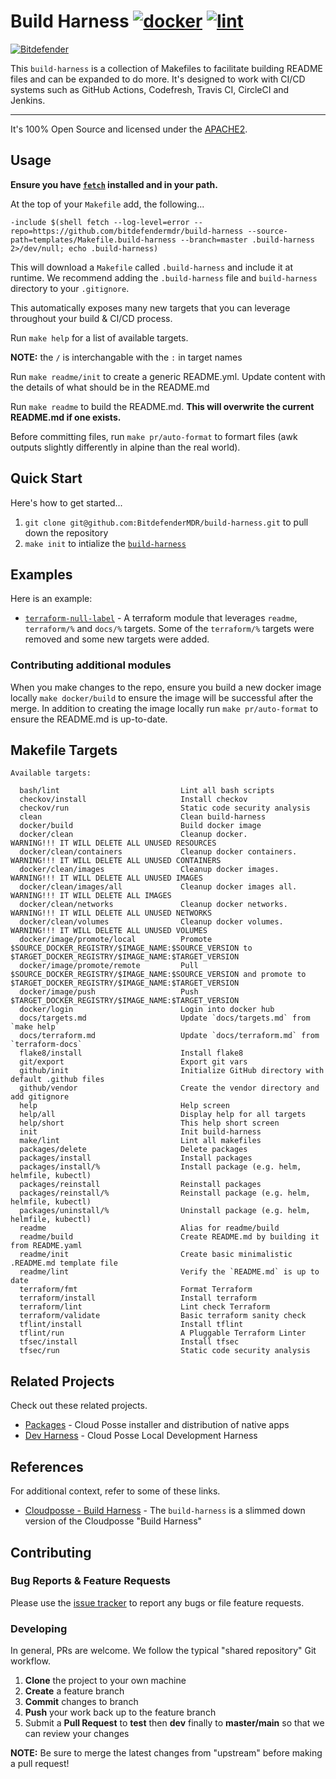 
<!-- markdownlint-disable -->
# Build Harness [![docker](https://github.com/BitdefenderMDR/build-harness/actions/workflows/docker.yml/badge.svg)](https://github.com/BitdefenderMDR/build-harness/actions/workflows/docker.yml) [![lint](https://github.com/BitdefenderMDR/build-harness/actions/workflows/lint.yml/badge.svg)](https://github.com/BitdefenderMDR/build-harness/actions/workflows/lint.yml)
<!-- markdownlint-restore -->


[![Bitdefender][logo]](https://bitdefender.com)


<!--




  ** DO NOT EDIT THIS FILE
  **
  ** This file was automatically generated by the `auto-readme`.
  ** 1) Make all changes to `README.yaml`
  ** 2) Run `make init` (you only need to do this once)
  ** 3) Run`make readme` to rebuild this file.
  **
  **




-->

This `build-harness` is a collection of Makefiles to facilitate building README files and can be expanded to do more.
It's designed to work with CI/CD systems such as GitHub Actions, Codefresh, Travis CI, CircleCI and Jenkins.

---


It's 100% Open Source and licensed under the [APACHE2](LICENSE).












## Usage

**Ensure you have [`fetch`](https://github.com/gruntwork-io/fetch) installed and in your path.**

At the top of your `Makefile` add, the following...

```make
-include $(shell fetch --log-level=error --repo=https://github.com/bitdefendermdr/build-harness --source-path=templates/Makefile.build-harness --branch=master .build-harness 2>/dev/null; echo .build-harness)
```

This will download a `Makefile` called `.build-harness` and include it at runtime. We recommend adding the `.build-harness` file and `build-harness` directory to your `.gitignore`.

This automatically exposes many new targets that you can leverage throughout your build & CI/CD process.

Run `make help` for a list of available targets.

**NOTE:** the `/` is interchangable with the `:` in target names

Run `make readme/init` to create a generic README.yml. Update content with the details of what should be in the README.md

Run `make readme` to build the README.md. **This will overwrite the current README.md if one exists.**

Before committing files, run `make pr/auto-format` to formart files (awk outputs slightly differently in alpine than the real world).

## Quick Start

Here's how to get started...

1. `git clone git@github.com:BitdefenderMDR/build-harness.git` to pull down the repository
1. `make init` to intialize the [`build-harness`](https://github.com/BitdefenderMDR/build-harness)


## Examples

Here is an example:
- [`terraform-null-label`](https://github.com/cloudposse/terraform-null-label/) - A terraform module that leverages `readme`, `terraform/%` and `docs/%` targets. Some of the `terraform/%` targets were removed and some new targets were added.

### Contributing additional modules
When you make changes to the repo, ensure you build a new docker image locally `make docker/build` to ensure the image will be successful after the merge.
In addition to creating the image locally run `make pr/auto-format` to ensure the README.md is up-to-date.



<!-- markdownlint-disable -->
## Makefile Targets
```text
Available targets:

  bash/lint                           Lint all bash scripts
  checkov/install                     Install checkov
  checkov/run                         Static code security analysis
  clean                               Clean build-harness
  docker/build                        Build docker image
  docker/clean                        Cleanup docker.                     WARNING!!! IT WILL DELETE ALL UNUSED RESOURCES
  docker/clean/containers             Cleanup docker containers.          WARNING!!! IT WILL DELETE ALL UNUSED CONTAINERS
  docker/clean/images                 Cleanup docker images.              WARNING!!! IT WILL DELETE ALL UNUSED IMAGES
  docker/clean/images/all             Cleanup docker images all.          WARNING!!! IT WILL DELETE ALL IMAGES
  docker/clean/networks               Cleanup docker networks.            WARNING!!! IT WILL DELETE ALL UNUSED NETWORKS
  docker/clean/volumes                Cleanup docker volumes.             WARNING!!! IT WILL DELETE ALL UNUSED VOLUMES
  docker/image/promote/local          Promote $SOURCE_DOCKER_REGISTRY/$IMAGE_NAME:$SOURCE_VERSION to $TARGET_DOCKER_REGISTRY/$IMAGE_NAME:$TARGET_VERSION
  docker/image/promote/remote         Pull $SOURCE_DOCKER_REGISTRY/$IMAGE_NAME:$SOURCE_VERSION and promote to $TARGET_DOCKER_REGISTRY/$IMAGE_NAME:$TARGET_VERSION
  docker/image/push                   Push $TARGET_DOCKER_REGISTRY/$IMAGE_NAME:$TARGET_VERSION
  docker/login                        Login into docker hub
  docs/targets.md                     Update `docs/targets.md` from `make help`
  docs/terraform.md                   Update `docs/terraform.md` from `terraform-docs`
  flake8/install                      Install flake8
  git/export                          Export git vars
  github/init                         Initialize GitHub directory with default .github files
  github/vendor                       Create the vendor directory and add gitignore
  help                                Help screen
  help/all                            Display help for all targets
  help/short                          This help short screen
  init                                Init build-harness
  make/lint                           Lint all makefiles
  packages/delete                     Delete packages
  packages/install                    Install packages
  packages/install/%                  Install package (e.g. helm, helmfile, kubectl)
  packages/reinstall                  Reinstall packages
  packages/reinstall/%                Reinstall package (e.g. helm, helmfile, kubectl)
  packages/uninstall/%                Uninstall package (e.g. helm, helmfile, kubectl)
  readme                              Alias for readme/build
  readme/build                        Create README.md by building it from README.yaml
  readme/init                         Create basic minimalistic .README.md template file
  readme/lint                         Verify the `README.md` is up to date
  terraform/fmt                       Format Terraform
  terraform/install                   Install terraform
  terraform/lint                      Lint check Terraform
  terraform/validate                  Basic terraform sanity check
  tflint/install                      Install tflint
  tflint/run                          A Pluggable Terraform Linter
  tfsec/install                       Install tfsec
  tfsec/run                           Static code security analysis

```
<!-- markdownlint-restore -->



## Related Projects

Check out these related projects.

- [Packages](https://github.com/cloudposse/packages) - Cloud Posse installer and distribution of native apps
- [Dev Harness](https://github.com/cloudposse/dev) - Cloud Posse Local Development Harness


## References

For additional context, refer to some of these links.

- [Cloudposse - Build Harness](https://github.com/cloudposse/build-harness) - The `build-harness` is a slimmed down version of the Cloudposse "Build Harness"



## Contributing

### Bug Reports & Feature Requests

Please use the [issue tracker](https://github.com/BitdefenderMDR/build-harness/issues) to report any bugs or file feature requests.

### Developing

In general, PRs are welcome. We follow the typical "shared repository" Git workflow.

1. **Clone** the project to your own machine
1. **Create** a feature branch
1. **Commit** changes to branch
1. **Push** your work back up to the feature branch
1. Submit a **Pull Request** to **test** then **dev** finally to **master/main** so that we can review your changes

**NOTE:** Be sure to merge the latest changes from "upstream" before making a pull request!


[logo]: https://www.bitdefender.com/etc.clientlibs/bitdefender/clientlibs/clientlib-site/resources/images/aem/black_company_logo.svg
